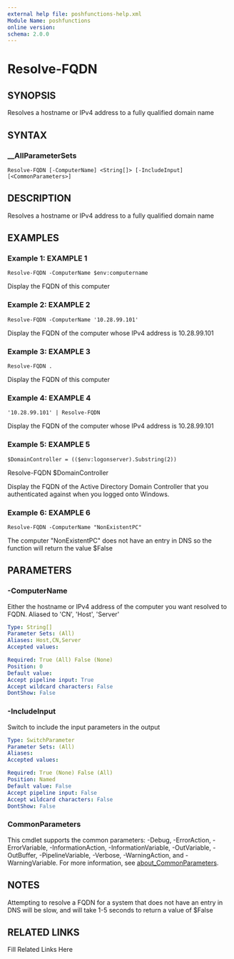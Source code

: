 ```yaml
---
external help file: poshfunctions-help.xml
Module Name: poshfunctions
online version: 
schema: 2.0.0
---
```


# Resolve-FQDN

## SYNOPSIS

Resolves a hostname or IPv4 address to a fully qualified domain name

## SYNTAX

### __AllParameterSets

```
Resolve-FQDN [-ComputerName] <String[]> [-IncludeInput] [<CommonParameters>]
```

## DESCRIPTION

Resolves a hostname or IPv4 address to a fully qualified domain name


## EXAMPLES

### Example 1: EXAMPLE 1

```
Resolve-FQDN -ComputerName $env:computername
```

Display the FQDN of this computer





### Example 2: EXAMPLE 2

```
Resolve-FQDN -ComputerName '10.28.99.101'
```

Display the FQDN of the computer whose IPv4 address is 10.28.99.101





### Example 3: EXAMPLE 3

```
Resolve-FQDN .
```

Display the FQDN of this computer





### Example 4: EXAMPLE 4

```
'10.28.99.101' | Resolve-FQDN
```

Display the FQDN of the computer whose IPv4 address is 10.28.99.101





### Example 5: EXAMPLE 5

```
$DomainController = (($env:logonserver).Substring(2))
```

Resolve-FQDN $DomainController

Display the FQDN of the Active Directory Domain Controller that you authenticated against when you logged onto Windows.





### Example 6: EXAMPLE 6

```
Resolve-FQDN -ComputerName "NonExistentPC"
```

The computer "NonExistentPC" does not have an entry in DNS so the function will return the value $False






## PARAMETERS

### -ComputerName

Either the hostname or IPv4 address of the computer you want resolved to FQDN.
Aliased to 'CN', 'Host', 'Server'

```yaml
Type: String[]
Parameter Sets: (All)
Aliases: Host,CN,Server
Accepted values: 

Required: True (All) False (None)
Position: 0
Default value: 
Accept pipeline input: True
Accept wildcard characters: False
DontShow: False
```

### -IncludeInput

Switch to include the input parameters in the output

```yaml
Type: SwitchParameter
Parameter Sets: (All)
Aliases: 
Accepted values: 

Required: True (None) False (All)
Position: Named
Default value: False
Accept pipeline input: False
Accept wildcard characters: False
DontShow: False
```


### CommonParameters

This cmdlet supports the common parameters: -Debug, -ErrorAction, -ErrorVariable, -InformationAction, -InformationVariable, -OutVariable, -OutBuffer, -PipelineVariable, -Verbose, -WarningAction, and -WarningVariable. For more information, see [about_CommonParameters](http://go.microsoft.com/fwlink/?LinkID=113216).

## NOTES

Attempting to resolve a FQDN for a system that does not have an entry in DNS will be slow, and will take 1-5 seconds to return a value of $False


## RELATED LINKS

Fill Related Links Here

